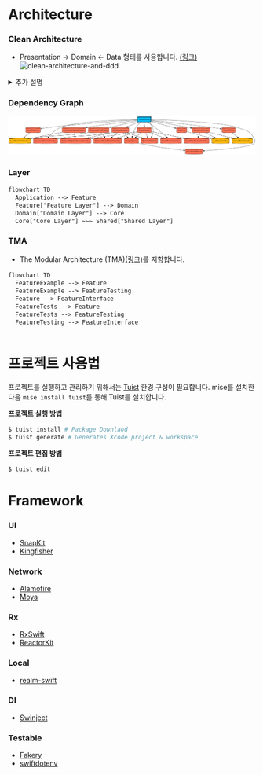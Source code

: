 # Architecture
### Clean Architecture

- Presentation -> Domain <- Data 형태를 사용합니다. [(링크)](https://bitloops.com/docs/bitloops-language/learning/software-architecture/clean-architecture)
![clean-architecture-and-ddd](https://github.com/user-attachments/assets/2e5d166f-5bb3-42ab-b884-238ea3d0fc0a)


<details>
<summary>추가 설명</summary>
<div markdown="1">

- ![image](https://github.com/user-attachments/assets/84b62343-78b4-41f2-9c3a-1bfecf968b83)
  - 도메인 모듈
  - Input / Output protocol


- ![34_8](https://github.com/user-attachments/assets/0f554337-40e5-479d-b6b9-25184215d51c)
- 클린아키텍처 그림 34.8
  - Layer 방식
  - 가장 마지막 방식을 사용합니다.
  - App -> Feature(Controller) -> Domain (Domain + Data) -> Core

</div>
</details>

### Dependency Graph
![graph](graph.png)

### Layer
```mermaid
flowchart TD
  Application --> Feature
  Feature["Feature Layer"] --> Domain
  Domain["Domain Layer"] --> Core
  Core["Core Layer"] ~~~ Shared["Shared Layer"]
```

### TMA
- The Modular Architecture (TMA)[(링크)](https://docs.tuist.dev/en/guides/develop/projects/tma-architecture)를 지향합니다.

```mermaid
flowchart TD
  FeatureExample --> Feature
  FeatureExample --> FeatureTesting
  Feature --> FeatureInterface
  FeatureTests --> Feature
  FeatureTests --> FeatureTesting
  FeatureTesting --> FeatureInterface
  
```



# 프로젝트 사용법
프로젝트를 실행하고 관리하기 위해서는 [Tuist](https://docs.tuist.io/guides/quick-start/install-tuist) 환경 구성이 필요합니다.
mise를 설치한 다음 `mise install tuist`를 통해 Tuist를 설치합니다.

**프로젝트 실행 방법**
```bash
$ tuist install # Package Downlaod
$ tuist generate # Generates Xcode project & workspace
```

**프로젝트 편집 방법**
```bash
$ tuist edit 
```

# Framework
### UI
- [SnapKit](https://github.com/SnapKit/SnapKit.git)
- [Kingfisher](https://github.com/onevcat/Kingfisher.git)

### Network
- [Alamofire](https://github.com/Alamofire/Alamofire.git)
- [Moya](https://github.com/Moya/Moya.git)

### Rx
- [RxSwift](https://github.com/ReactiveX/RxSwift.git)
- [ReactorKit](https://github.com/ReactorKit/ReactorKit.git)

### Local
- [realm-swift](https://github.com/realm/realm-swift.git)

### DI
- [Swinject](https://github.com/Swinject/Swinject.git)

### Testable
- [Fakery](https://github.com/vadymmarkov/Fakery)
- [swiftdotenv](https://github.com/noahkamara/swiftdotenv)
